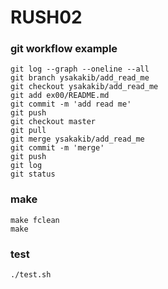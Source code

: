 # RUSH02

### git workflow example
```
git log --graph --oneline --all
git branch ysakakib/add_read_me
git checkout ysakakib/add_read_me
git add ex00/README.md
git commit -m 'add read me'
git push
git checkout master
git pull
git merge ysakakib/add_read_me
git commit -m 'merge'
git push
git log
git status
```

### make
```
make fclean
make
```

### test
```
./test.sh
```
